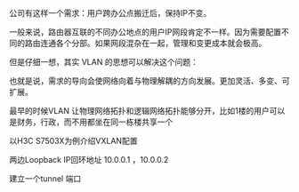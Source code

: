 

公司有这样一个需求：用户跨办公点搬迁后，保持IP不变。

一般来说，路由器互联的不同办公地点的用户IP网段肯定不一样。因为需要配置不同的路由连通各个分部。如果网段混杂在一起，管理和变更成本就会极高。

但是仔细一想，其实 VLAN 的思想可以解决这个问题：



也就是说，需求的导向会使网络向着与物理解耦的方向发展。更加灵活、多变、可扩展。

最早的时候VLAN 让物理网络拓扑和逻辑网络拓扑能够分开，比如1楼的用户可以是财务，行政，而不用都坐在同一栋楼共享一个



以H3C S7503X为例介绍VXLAN配置



两边Loopback IP回环地址 10.0.0.1 ，10.0.0.2

建立一个tunnel 端口


